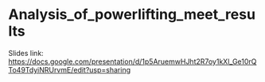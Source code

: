 # Analysis_of_powerlifting_meet_results

Slides link: https://docs.google.com/presentation/d/1p5AruemwHJht2R7oy1kXl_Ge10rQTo49TdyiNRUrvmE/edit?usp=sharing
